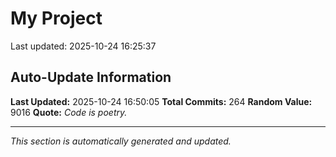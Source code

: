 # My Project


Last updated: 2025-10-24 16:25:37








































































































































































































































































## Auto-Update Information

**Last Updated:** 2025-10-24 16:50:05
**Total Commits:** 264
**Random Value:** 9016
**Quote:** _Code is poetry._

---
_This section is automatically generated and updated._